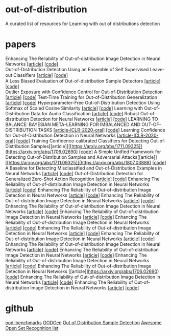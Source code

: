 
# out-of-distribution
A curated list of resources for Learning with out of distributions detection
# papers
Enhancing The Reliability of Out-of-distribution Image Detection in Neural Networks [[article]](https://arxiv.org/abs/1706.02690) [[code]](https://github.com/ShiyuLiang/odin-pytorch)  
Out-of-Distribution Detection Using an Ensemble of Self Supervised Leave-out Classiﬁers [[article]](http://openaccess.thecvf.com/content_ECCV_2018/papers/Apoorv_Vyas_Out-of-Distribution_Detection_Using_ECCV_2018_paper.pdf) [[code]](https://github.com/YU1ut/Ensemble-of-Leave-out-Classifiers)  
A Less Biased Evaluation of Out-of-distribution Sample Detectors [[article]](https://arxiv.org/abs/1809.04729) [[code]](https://github.com/ashafaei/OD-test)  
Outlier Exposure with Confidence Control for Out-of-Distribution Detection [[article]](https://arxiv.org/abs/1906.03509) [[code]](https://github.com/nazim1021/OOD-detection-using-OECC) 
Test-Time Training for Out-of-Distribution Generalization [[article]](https://arxiv.org/abs/1909.13231) [[code]](https://github.com/yueatsprograms/ttt_imagenet_release) 
Hyperparameter-Free Out-of-Distribution Detection Using Softmax of Scaled Cosine Similarity [[article]](https://arxiv.org/abs/1905.10628) [[code]](https://github.com/engkarat/cosine-ood-detector) 
Learning with Out-of-Distribution Data for Audio Classification [[article]](https://arxiv.org/abs/2002.04683) [[code]](https://github.com/tqbl/ood_audio) 
Robust Out-of-distribution Detection for Neural Networks [[article]](https://arxiv.org/abs/2003.09711) [[code]](https://github.com/jfc43/robust-ood-detection) 
LEARNING TO BALANCE: BAYESIAN META-LEARNING FOR IMBALANCED AND OUT-OF-DISTRIBUTION TASKS [[article-ICLR-2020-oral]](https://openreview.net/pdf?id=rkeZIJBYvr) [[code]](https://github.com/haebeom-lee/l2b) 
Learning Confidence for Out-of-Distribution Detection in Neural Networks [[article-ICLR-2020-oral]](https://arxiv.org/abs/1802.04865) [[code]](https://github.com/uoguelph-mlrg/confidence_estimation)
Training Confidence-calibrated Classifiers for Detecting Out-of-Distribution Samples[[article]][[https://arxiv.org/abs/1711.09325]](https://arxiv.org/abs/1706.02690) [[code]](https://github.com/facebookresearch/odin)
A Simple Unified Framework for Detecting Out-of-Distribution Samples and Adversarial Attacks[[article]] [[https://arxiv.org/abs/1711.09325]](https://arxiv.org/abs/1807.03888) [[code]](https://github.com/pokaxpoka/deep_Mahalanobis_detector)
A Baseline for Detecting Misclassified and Out-of-Distribution Examples in Neural Networks [[article]](https://arxiv.org/abs/1610.02136) [[code]](https://github.com/hendrycks/error-detection)
Out-of-Distribution Detection for Generalized Zero-Shot Action Recognition [[article]](https://arxiv.org/abs/1904.08703) [[code]](https://github.com/naraysa/gzsl-od)
Enhancing The Reliability of Out-of-distribution Image Detection in Neural Networks [[article]](https://arxiv.org/abs/1706.02690) [[code]](https://github.com/facebookresearch/odin)
Enhancing The Reliability of Out-of-distribution Image Detection in Neural Networks [[article]](https://arxiv.org/abs/1706.02690) [[code]](https://github.com/facebookresearch/odin)
Enhancing The Reliability of Out-of-distribution Image Detection in Neural Networks [[article]](https://arxiv.org/abs/1706.02690) [[code]](https://github.com/facebookresearch/odin)
Enhancing The Reliability of Out-of-distribution Image Detection in Neural Networks [[article]](https://arxiv.org/abs/1706.02690) [[code]](https://github.com/facebookresearch/odin)
Enhancing The Reliability of Out-of-distribution Image Detection in Neural Networks [[article]](https://arxiv.org/abs/1706.02690) [[code]](https://github.com/facebookresearch/odin)
Enhancing The Reliability of Out-of-distribution Image Detection in Neural Networks [[article]](https://arxiv.org/abs/1706.02690) [[code]](https://github.com/facebookresearch/odin)
Enhancing The Reliability of Out-of-distribution Image Detection in Neural Networks [[article]](https://arxiv.org/abs/1706.02690) [[code]](https://github.com/facebookresearch/odin)
Enhancing The Reliability of Out-of-distribution Image Detection in Neural Networks [[article]](https://arxiv.org/abs/1706.02690) [[code]](https://github.com/facebookresearch/odin)
Enhancing The Reliability of Out-of-distribution Image Detection in Neural Networks [[article]](https://arxiv.org/abs/1706.02690) [[code]](https://github.com/facebookresearch/odin)
Enhancing The Reliability of Out-of-distribution Image Detection in Neural Networks [[article]](https://arxiv.org/abs/1706.02690) [[code]](https://github.com/facebookresearch/odin)
Enhancing The Reliability of Out-of-distribution Image Detection in Neural Networks [[article]](https://arxiv.org/abs/1706.02690) [[code]](https://github.com/facebookresearch/odin)
Enhancing The Reliability of Out-of-distribution Image Detection in Neural Networks [[article]]https://arxiv.org/abs/1706.02690) [[code]](https://github.com/facebookresearch/odin)
Enhancing The Reliability of Out-of-distribution Image Detection in Neural Networks [[article]](https://arxiv.org/abs/1706.02690) [[code]](https://github.com/facebookresearch/odin)
Enhancing The Reliability of Out-of-distribution Image Detection in Neural Networks [[article]](https://arxiv.org/abs/1706.02690) [[code]](https://github.com/facebookresearch/odin)

# github
[ood-benchmarks](https://github.com/eminorhan/ood-benchmarks)
[OODGen](https://github.com/sverneka/OODGen)
[Out of Distribution Sample Detection](https://github.com/ashafaei/out-of-distribution-detection)
[Awesome Open Set Recognition list](https://github.com/iCGY96/awesome_OpenSetRecognition_list)
